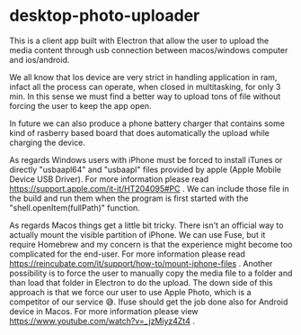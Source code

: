 # desktop-photo-uploader
This is a client app built with Electron that allow the user to upload the media content through usb connection between macos/windows computer and ios/android. 

We all know that Ios device are very strict in handling application in ram, infact all the process can operate, when closed in multitasking, for only 3 min.
In this sense we must find a better way to upload tons of file without forcing the user to keep the app open.

In future we can also produce a phone battery charger that contains some kind of rasberry based board that does automatically the upload while charging the device.

As regards Windows users with iPhone must be forced to install iTunes or directly "usbaapl64" and "usbaapl" files provided by apple (Apple Mobile Device USB Driver).
For more information please read https://support.apple.com/it-it/HT204095#PC .
We can include those file in the build and run them when the program is first started with the "shell.openItem(fullPath)" function.


As regards Macos things get a little bit tricky. There isn't an official way to actually mount the visible partition of iPhone.
We can use Fuse, but it require Homebrew and my concern is that the experience might become too complicated for the end-user.
For more information please read https://reincubate.com/it/support/how-to/mount-iphone-files .
Another possibility is to force the user to manually copy the media file to a folder and than load that folder in Electron to do the upload.
The down side of this approach is that we force our user to use Apple Photo, which is a competitor of our service 😅.
Ifuse should get the job done also for Android device in Macos.
For more information please view https://www.youtube.com/watch?v=_jzMiyz4Zt4 .

